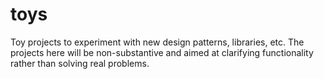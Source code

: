 # toys
Toy projects to experiment with new design patterns, libraries, etc. The projects here will be non-substantive and aimed at clarifying functionality rather than solving real problems.
